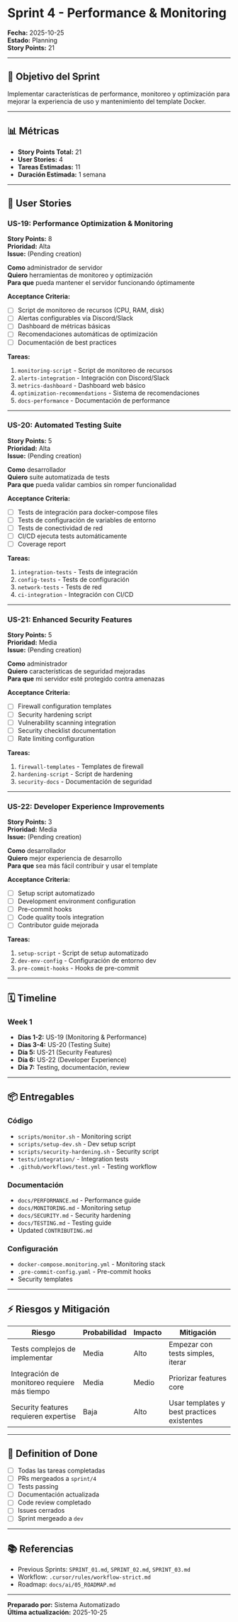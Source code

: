 # Sprint 4 - Performance & Monitoring

**Fecha:** 2025-10-25  
**Estado:** Planning  
**Story Points:** 21

---

## 🎯 Objetivo del Sprint

Implementar características de performance, monitoreo y optimización para mejorar la experiencia de uso y mantenimiento del template Docker.

---

## 📊 Métricas

- **Story Points Total:** 21
- **User Stories:** 4
- **Tareas Estimadas:** 11
- **Duración Estimada:** 1 semana

---

## 📝 User Stories

### US-19: Performance Optimization & Monitoring

**Story Points:** 8  
**Prioridad:** Alta  
**Issue:** (Pending creation)

**Como** administrador de servidor  
**Quiero** herramientas de monitoreo y optimización  
**Para que** pueda mantener el servidor funcionando óptimamente

**Acceptance Criteria:**
- [ ] Script de monitoreo de recursos (CPU, RAM, disk)
- [ ] Alertas configurables vía Discord/Slack
- [ ] Dashboard de métricas básicas
- [ ] Recomendaciones automáticas de optimización
- [ ] Documentación de best practices

**Tareas:**
1. `monitoring-script` - Script de monitoreo de recursos
2. `alerts-integration` - Integración con Discord/Slack
3. `metrics-dashboard` - Dashboard web básico
4. `optimization-recommendations` - Sistema de recomendaciones
5. `docs-performance` - Documentación de performance

---

### US-20: Automated Testing Suite

**Story Points:** 5  
**Prioridad:** Alta  
**Issue:** (Pending creation)

**Como** desarrollador  
**Quiero** suite automatizada de tests  
**Para que** pueda validar cambios sin romper funcionalidad

**Acceptance Criteria:**
- [ ] Tests de integración para docker-compose files
- [ ] Tests de configuración de variables de entorno
- [ ] Tests de conectividad de red
- [ ] CI/CD ejecuta tests automáticamente
- [ ] Coverage report

**Tareas:**
1. `integration-tests` - Tests de integración
2. `config-tests` - Tests de configuración
3. `network-tests` - Tests de red
4. `ci-integration` - Integración con CI/CD

---

### US-21: Enhanced Security Features

**Story Points:** 5  
**Prioridad:** Media  
**Issue:** (Pending creation)

**Como** administrador  
**Quiero** características de seguridad mejoradas  
**Para que** mi servidor esté protegido contra amenazas

**Acceptance Criteria:**
- [ ] Firewall configuration templates
- [ ] Security hardening script
- [ ] Vulnerability scanning integration
- [ ] Security checklist documentation
- [ ] Rate limiting configuration

**Tareas:**
1. `firewall-templates` - Templates de firewall
2. `hardening-script` - Script de hardening
3. `security-docs` - Documentación de seguridad

---

### US-22: Developer Experience Improvements

**Story Points:** 3  
**Prioridad:** Media  
**Issue:** (Pending creation)

**Como** desarrollador  
**Quiero** mejor experiencia de desarrollo  
**Para que** sea más fácil contribuir y usar el template

**Acceptance Criteria:**
- [ ] Setup script automatizado
- [ ] Development environment configuration
- [ ] Pre-commit hooks
- [ ] Code quality tools integration
- [ ] Contributor guide mejorada

**Tareas:**
1. `setup-script` - Script de setup automatizado
2. `dev-env-config` - Configuración de entorno dev
3. `pre-commit-hooks` - Hooks de pre-commit

---

## 🗓️ Timeline

### Week 1
- **Días 1-2:** US-19 (Monitoring & Performance)
- **Días 3-4:** US-20 (Testing Suite)
- **Día 5:** US-21 (Security Features)
- **Día 6:** US-22 (Developer Experience)
- **Día 7:** Testing, documentación, review

---

## 📦 Entregables

### Código
- `scripts/monitor.sh` - Monitoring script
- `scripts/setup-dev.sh` - Dev setup script
- `scripts/security-hardening.sh` - Security script
- `tests/integration/` - Integration tests
- `.github/workflows/test.yml` - Testing workflow

### Documentación
- `docs/PERFORMANCE.md` - Performance guide
- `docs/MONITORING.md` - Monitoring setup
- `docs/SECURITY.md` - Security hardening
- `docs/TESTING.md` - Testing guide
- Updated `CONTRIBUTING.md`

### Configuración
- `docker-compose.monitoring.yml` - Monitoring stack
- `.pre-commit-config.yaml` - Pre-commit hooks
- Security templates

---

## ⚡ Riesgos y Mitigación

| Riesgo | Probabilidad | Impacto | Mitigación |
|--------|--------------|---------|------------|
| Tests complejos de implementar | Media | Alto | Empezar con tests simples, iterar |
| Integración de monitoreo requiere más tiempo | Media | Medio | Priorizar features core |
| Security features requieren expertise | Baja | Alto | Usar templates y best practices existentes |

---

## 🎯 Definition of Done

- [ ] Todas las tareas completadas
- [ ] PRs mergeados a `sprint/4`
- [ ] Tests passing
- [ ] Documentación actualizada
- [ ] Code review completado
- [ ] Issues cerrados
- [ ] Sprint mergeado a `dev`

---

## 📚 Referencias

- Previous Sprints: `SPRINT_01.md`, `SPRINT_02.md`, `SPRINT_03.md`
- Workflow: `.cursor/rules/workflow-strict.md`
- Roadmap: `docs/ai/05_ROADMAP.md`

---

**Preparado por:** Sistema Automatizado  
**Última actualización:** 2025-10-25

